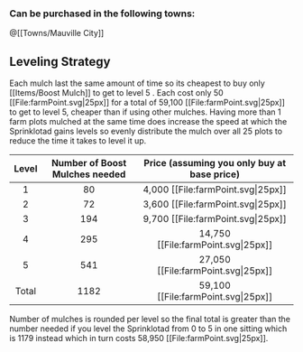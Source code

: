 ### Can be purchased in the following towns:
@[[Towns/Mauville City]]
## Leveling Strategy
Each mulch last the same amount of time so its cheapest to buy only [[Items/Boost Mulch]] to get to level 5 . Each cost only 50 [[File:farmPoint.svg\|25px]] for a total of 59,100 [[File:farmPoint.svg\|25px]] to get to level 5, cheaper than if using other mulches. Having more than 1 farm plots mulched at the same time does increase the speed at which the Sprinklotad gains levels so evenly distribute the mulch over all 25 plots to reduce the time it takes to level it up.

Level | Number of Boost Mulches needed | Price (assuming you only buy at base price) |
:---: | :---: | :---:
1 | 80 | 4,000 [[File:farmPoint.svg\|25px]]
2 | 72 | 3,600 [[File:farmPoint.svg\|25px]]
3 | 194 | 9,700 [[File:farmPoint.svg\|25px]]
4 | 295 | 14,750 [[File:farmPoint.svg\|25px]]
5 | 541 | 27,050 [[File:farmPoint.svg\|25px]]
Total|1182| 59,100 [[File:farmPoint.svg\|25px]]

Number of mulches is rounded per level so the final total is greater than the number needed if you level the Sprinklotad from 0 to 5 in one sitting which is 1179 instead which in turn costs 58,950 [[File:farmPoint.svg\|25px]].